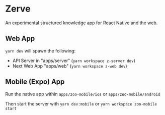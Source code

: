 # Zerve

An experimental structured knowledge app for React Native and the web.

## Web App

`yarn dev` will spawn the following:

- API Server in "apps/server" (`yarn workspace z-server dev`)
- Next Web App "apps/web" (`yarn workspace z-web dev`)

## Mobile (Expo) App

Run the native app within `apps/zoo-mobile/ios` or `apps/zoo-mobile/android`

Then start the server with `yarn dev:mobile` or `yarn workspace zoo-mobile start`
